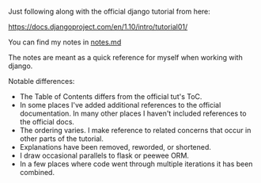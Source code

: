 Just following along with the official django tutorial from here:

https://docs.djangoproject.com/en/1.10/intro/tutorial01/

You can find my notes in [notes.md](https://github.com/bdauer/firstdjangoproject/blob/master/notes.md)

The notes are meant as a quick reference for myself when working with django.


Notable differences:
* The Table of Contents differs from the official tut's ToC.
* In some places I've added additional references to the official documentation. In many other places I haven't included references to the official docs.
* The ordering varies. I make reference to related concerns that occur in other parts of the tutorial.
* Explanations have been removed, reworded, or shortened.
* I draw occasional parallels to flask or peewee ORM.
* In a few places where code went through multiple iterations it has been combined.

